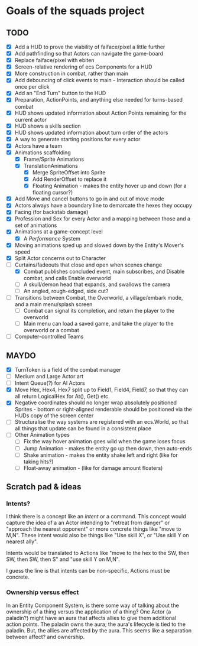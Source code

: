 # Goals of the squads project

## TODO

- [x] Add a HUD to prove the viability of faiface/pixel a little further
- [x] Add pathfinding so that Actors can navigate the game-board
- [x] Replace faiface/pixel with ebiten
- [x] Screen-relative rendering of ecs Components for a HUD
- [x] More construction in combat, rather than main
- [x] Add debouncing of click events to main - Interaction should be called once per click
- [x] Add an "End Turn" button to the HUD
- [x] Preparation, ActionPoints, and anything else needed for turns-based combat
- [x] HUD shows updated information about Action Points remaining for the current actor
- [x] HUD shows a skills section
- [x] HUD shows updated information about turn order of the actors
- [x] A way to generate starting positions for every actor
- [x] Actors have a team
- [x] Animations scaffolding
  - [x] Frame/Sprite Animations
  - [x] TranslationAnimations
    - [x] Merge SpriteOffset into Sprite
    - [x] Add RenderOffset to replace it
    - [x] Floating Animation - makes the entity hover up and down (for a floating cursor?)
- [x] Add Move and cancel buttons to go in and out of move mode
- [x] Actors always have a boundary line to demarcate the hexes they occupy
- [x] Facing (for backstab damage)
- [x] Profession and Sex for every Actor and a mapping between those and a set of animations
- [x] Animations at a game-concept level
  - [x] A _Performance_ System
- [x] Moving animations sped up and slowed down by the Entity's Mover's speed
- [x] Split Actor concerns out to Character
- [ ] Curtains/fadeouts that close and open when scenes change
  - [x] Combat publishes concluded event, main subscribes, and Disable combat, and calls Enable overworld
  - [ ] A skull/demon head that expands, and swallows the camera
  - [ ] An angled, rough-edged, side cut?
- [ ] Transitions between Combat, the Overworld, a village/embark mode, and a main menu/splash screen
  - [ ] Combat can signal its completion, and return the player to the overworld
  - [ ] Main menu can load a saved game, and take the player to the overworld or a combat
- [ ] Computer-controlled Teams

## MAYDO
- [x] TurnToken is a field of the combat manager
- [ ] Medium and Large Actor art
- [ ] Intent Queue(?) for AI Actors
- [x] Move Hex, Hex4, Hex7 split up to Field1, Field4, Field7, so that they can all return LogicalHex for At(), Get() etc.
- [x] Negative coordinates should no longer wrap absolutely positioned Sprites - bottom or right-aligned renderable should be positioned via the HUDs copy of the screen center
- [ ] Structuralise the way systems are registered with an ecs.World, so that all things that update can be found in a consistent place
- [ ] Other Animation types
  - [ ] Fix the way hover animation goes wild when the game loses focus
  - [ ] Jump Animation - makes the entity go up then down, then auto-ends
  - [ ] Shake animation - makes the entity shake left and right (like for taking hits?)
  - [ ] Float-away animation - (like for damage amount floaters)

## Scratch pad & ideas

### Intents?

I think there is a concept like an _intent_ or a command. This concept would capture the idea of a an Actor intending to "retreat from danger" or "approach the nearest opponent" or more concrete things like "move to M,N". These intent would also be things like "Use skill X", or "Use skill Y on nearest ally".

Intents would be translated to Actions like "move to the hex to the SW, then SW, then SW, then S" and "use skill Y on M,N".

I guess the line is that intents can be non-specific, Actions must be concrete.

### Ownership versus effect

In an Entity Component System, is there some way of talking about the ownership of a thing versus the application of a thing? One Actor (a paladin?) might have an aura that affects allies to give them additional action points. The paladin owns the aura; the aura's lifecycle is tied to the paladin. But, the allies are affected by the aura. This seems like a separation between affect? and ownership.
